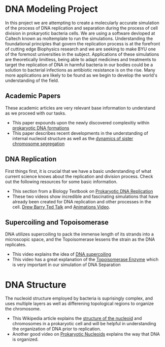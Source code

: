 
# DNA Modeling Project
In this project we are attempting to create a molecularly accurate simulation of the process of DNA replication and separation during the process of cell division in prokaryotic bacteria cells. We are using a software devloped at Caltech known as moltemplate to run the simulations. Understanding the foundational principles that govern the replication process is at the forefront of cutting edge Biophysics research and we are seeking to make BYU one of the foremost universities in the subject. Applications of these simulations are theoretically limitless, being able to adapt medicines and treatments to target the replication of DNA in harmful bacteria in our bodies could be a solution to bacterial infections as antibiotic resistance is on the rise. Many more applications are likely to be found as we begin to develop the world's understanding of the field.

## Academic Papers
These academic articles are very relevant base information to understand as we proceed with our tasks. 

* This paper expounds upon the newly discovered complexitiy within [prokaryotic DNA formations](https://onlinelibrary.wiley.com/doi/10.1002/jcb.20519)
* This paper describes recent developments in the understanding of internal nucleoid structure as well as the [dynamics of sister chromosome segregation](https://www.ncbi.nlm.nih.gov/pmc/articles/PMC4359759/)

## DNA Replication
First things first, it is crucial that we have a basic understanding of what current science knows about the replication and division process. Check out the following resources for some basic information. 

* This section from a Biology Textbook on [Prokaryotic DNA Replication](https://openstax.org/books/biology/pages/14-4-dna-replication-in-prokaryotes)
* These two videos show incredible and fascinating simulations that have already been created for DNA replication and other processes in the cell. [Drew Barry Ted Talk](https://www.youtube.com/watch?v=WFCvkkDSfIU) and [Animations Video](https://www.youtube.com/watch?v=7Hk9jct2ozY).

## Supercoiling and Topoisomerase
DNA utilizes supercoiling to pack the immense length of its strands into a microscopic space, and the Topoisomerase lessens the strain as the DNA replicates.

* This video explains the idea of [DNA supercoiling](https://www.youtube.com/watch?v=5hwaDamU-jo)
* This video has a great explanation of the [Topoisomerase Enzyme](https://www.youtube.com/watch?v=k4fbPUGKurI) which is very important in our simulation of DNA Separation

# DNA Structure
The nucleoid structure employed by bacteria is suprisingly complex, and uses multiple layers as well as differening topological regions to organize the chromosome. 

* This Wikipedia article explains the [structure of the nucleoid](https://en.wikipedia.org/wiki/Nucleoid) and chromosomes in a prokaryotic cell and will be helpful in understanding the organization of DNA prior to replication. 
* Another good video on [Prokaryotic Nucleoids](https://www.youtube.com/watch?v=0hlMHSoQQNA) explains the way that DNA is organized.
